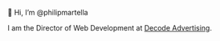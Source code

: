 👋 Hi, I’m @philipmartella

I am the Director of Web Development at [Decode Advertising](https://www.decodeadvertising.com).
